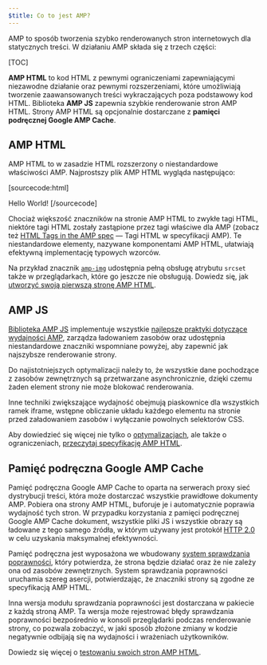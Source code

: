 ```yaml
---
$title: Co to jest AMP?
---
```

<amp-youtube
    data-videoid="lBTCB7yLs8Y"
    layout="responsive"
    width="480" height="270">
</amp-youtube>

AMP to sposób tworzenia szybko renderowanych stron internetowych dla statycznych treści.
W działaniu AMP składa się z trzech części:

[TOC]

**AMP HTML** to kod HTML z pewnymi ograniczeniami zapewniającymi niezawodne działanie
oraz pewnymi rozszerzeniami, które umożliwiają tworzenie zaawansowanych treści wykraczających poza podstawowy kod HTML.
Biblioteka **AMP JS** zapewnia szybkie renderowanie stron AMP HTML.
Strony AMP HTML są opcjonalnie dostarczane z **pamięci podręcznej Google AMP Cache**.

## AMP HTML

AMP HTML to w zasadzie HTML rozszerzony o niestandardowe właściwości AMP.
Najprostszy plik AMP HTML wygląda następująco:

[sourcecode:html]
<!doctype html>
<html ⚡>
 <head>
   <meta charset="utf-8">
   <link rel="canonical" href="hello-world.html">
   <meta name="viewport" content="width=device-width,minimum-scale=1,initial-scale=1">
   <style amp-boilerplate>body{-webkit-animation:-amp-start 8s steps(1,end) 0s 1 normal both;-moz-animation:-amp-start 8s steps(1,end) 0s 1 normal both;-ms-animation:-amp-start 8s steps(1,end) 0s 1 normal both;animation:-amp-start 8s steps(1,end) 0s 1 normal both}@-webkit-keyframes -amp-start{from{visibility:hidden}to{visibility:visible}}@-moz-keyframes -amp-start{from{visibility:hidden}to{visibility:visible}}@-ms-keyframes -amp-start{from{visibility:hidden}to{visibility:visible}}@-o-keyframes -amp-start{from{visibility:hidden}to{visibility:visible}}@keyframes -amp-start{from{visibility:hidden}to{visibility:visible}}</style><noscript><style amp-boilerplate>body{-webkit-animation:none;-moz-animation:none;-ms-animation:none;animation:none}</style></noscript>
   <script async src="https://cdn.ampproject.org/v0.js"></script>
 </head>
 <body>Hello World!</body>
</html>
[/sourcecode]

Chociaż większość znaczników na stronie AMP HTML to zwykłe tagi HTML,
niektóre tagi HTML zostały zastąpione przez tagi właściwe dla AMP (zobacz też
[HTML Tags in the AMP spec](https://github.com/ampproject/amphtml/blob/master/spec/amp-html-format.md) — Tagi HTML w specyfikacji AMP).
Te niestandardowe elementy, nazywane komponentami AMP HTML,
ułatwiają efektywną implementację typowych wzorców.

Na przykład znacznik [`amp-img`](/docs/reference/amp-img.html)
udostępnia pełną obsługę atrybutu `srcset` także w przeglądarkach, które go jeszcze nie obsługują.
Dowiedz się, jak [utworzyć swoją pierwszą stronę AMP HTML](/docs/get_started/create.html).

## AMP JS

[Biblioteka AMP JS](https://github.com/ampproject/amphtml/tree/master/src) implementuje
wszystkie [najlepsze praktyki dotyczące wydajności AMP](/docs/get_started/technical_overview.html),
zarządza ładowaniem zasobów oraz udostępnia niestandardowe znaczniki wspomniane powyżej,
aby zapewnić jak najszybsze renderowanie strony.

Do najistotniejszych optymalizacji należy to, że wszystkie dane pochodzące z zasobów zewnętrznych są przetwarzane asynchronicznie, dzięki czemu żaden element strony nie może blokować renderowania.

Inne techniki zwiększające wydajność obejmują piaskownice dla wszystkich ramek iframe, wstępne obliczanie układu każdego elementu na stronie przed załadowaniem zasobów i wyłączanie powolnych selektorów CSS.

Aby dowiedzieć się więcej nie tylko o [optymalizacjach](/docs/get_started/technical_overview.html), ale także o ograniczeniach, [przeczytaj specyfikację AMP HTML](https://github.com/ampproject/amphtml/blob/master/spec/amp-html-format.md).

## Pamięć podręczna Google AMP Cache

Pamięć podręczna Google AMP Cache to oparta na serwerach proxy sieć dystrybucji treści,
która może dostarczać wszystkie prawidłowe dokumenty AMP.
Pobiera ona strony AMP HTML, buforuje je i automatycznie poprawia wydajność tych stron.
W przypadku korzystania z pamięci podręcznej Google AMP Cache dokument, wszystkie pliki JS i wszystkie obrazy są ładowane
z tego samego źródła, w którym używany jest protokół
[HTTP 2.0](https://http2.github.io/) w celu uzyskania maksymalnej efektywności.

Pamięć podręczna jest wyposażona we wbudowany
[system sprawdzania poprawności](https://github.com/ampproject/amphtml/tree/master/validator),
który potwierdza, że strona będzie działać oraz
że nie zależy ona od zasobów zewnętrznych.
System sprawdzania poprawności uruchamia szereg asercji,
potwierdzając, że znaczniki strony są zgodne ze specyfikacją AMP HTML.

Inna wersja modułu sprawdzania poprawności jest dostarczana w pakiecie z każdą stroną AMP. Ta wersja może rejestrować błędy sprawdzania poprawności bezpośrednio w konsoli przeglądarki podczas renderowanie strony,
co pozwala zobaczyć, w jaki sposób złożone zmiany w kodzie
negatywnie odbijają się na wydajności i wrażeniach użytkowników.

Dowiedz się więcej o [testowaniu swoich stron AMP HTML](/docs/guides/validate.html).